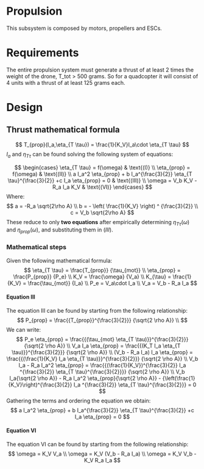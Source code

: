 # Propulsion
This subsystem is composed by motors, propellers and ESCs.

# Requirements
The entire propulsion system must generate a thrust of at least 2 times the
weight of the drone, T_tot > 500 grams. So for a quadcopter it will consist of
4 units with a thrust of at least 125 grams each.

# Design

## Thrust mathematical formula

$$
T_{prop}(I_a,\eta_{T \tau}) = \frac{1}{K_V}I_a\cdot \eta_{T \tau}
$$
$I_a$ and $\eta_{T \tau}$ can be found solving the following system of equations:

$$
\begin{cases}
\eta_{T \tau} = f(\omega) & \text{(I)} \\
\eta_{prop} = f(\omega) & \text{(II)} \\
a I_a^2 \eta_{prop} + b I_a^{\frac{3}{2}} \eta_{T \tau}^{\frac{3}{2}} +c I_a \eta_{prop} = 0 & \text{(III)} \\
\omega =  V_b K_V - R_a I_a K_V & \text{(VI)}
\end{cases}
$$
Where:
$$
a = -R_a \sqrt{2\rho A} \\
b = - \left( \frac{1}{K_V} \right) ^ {\frac{3}{2}} \\
c = V_b  \sqrt{2\rho A}
$$
These reduce to only **two equations** after empirically determining $\eta_{T \tau}(\omega)$ and $\eta_{prop}(\omega)$, and substituting them in $(III)$.

### Mathematical steps
Given the following mathematical formula:
$$
\eta_{T \tau} = \frac{T_{prop}} {\tau_{mot}} \\
\eta_{prop} = \frac{P_{prop}} {P_e} \\
K_V = \frac{\omega} {V_a} \\
K_{\tau} = \frac{1} {K_V} = \frac{\tau_{mot}} {I_a} \\
P_e = V_a\cdot I_a \\
V_a = V_b - R_a I_a
$$

#### Equation III

The equation III can be found by starting from the following relationship:
$$
P_{prop} = \frac{{T_{prop}}^{\frac{3}{2}}} {\sqrt{2 \rho A}} \\
$$
We can write:
$$
P_e \eta_{prop} = \frac{{(\tau_{mot} \eta_{T \tau)}}^{\frac{3}{2}}} {\sqrt{2 \rho A}} \\
V_a I_a \eta_{prop} = \frac{{(K_T I_a \eta_{T \tau)}}^{\frac{3}{2}}} {\sqrt{2 \rho A}} \\
(V_b - R_a I_a) I_a \eta_{prop} = \frac{{(\frac{1}{K_V} I_a \eta_{T \tau)}}^{\frac{3}{2}}} {\sqrt{2 \rho A}} \\
V_b I_a - R_a I_a^2 \eta_{prop} = \frac{{(\frac{1}{K_V})^{\frac{3}{2}} I_a ^{\frac{3}{2}} \eta_{T \tau}^{\frac{3}{2}}}} {\sqrt{2 \rho A}} \\
V_b I_a{\sqrt{2 \rho A}} - R_a I_a^2 \eta_{prop}{\sqrt{2 \rho A}} - {\left(\frac{1}{K_V}\right)^{\frac{3}{2}} I_a ^{\frac{3}{2}} \eta_{T \tau}^{\frac{3}{2}}} = 0
$$
Gathering the terms and ordering the equation we obtain:
$$
a I_a^2 \eta_{prop} + b I_a^{\frac{3}{2}} \eta_{T \tau}^{\frac{3}{2}} +c I_a \eta_{prop} = 0
$$

#### Equation VI

The equation VI can be found by starting from the following relationship:
$$
\omega = K_V V_a \\
\omega = K_V (V_b - R_a I_a) \\
\omega = K_V V_b - K_V R_a I_a
$$


